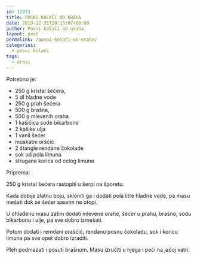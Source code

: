 ```yaml
---
id: 12973
title: POSNI KOLAČI OD ORAHA
date: 2019-12-31T20:15:07+00:00
author: Posni kolači od oraha
layout: post
permalink: /posni-kolači-od-oraha/
categories:
  - posni kolači
tags:  
  - orasi  
---
```

Potrebno je:

* 250 g kristal šećera, 
* 5 dl hladne vode 
* 250 g prah šećera
* 500 g brašna, 
* 500 g mlevenih oraha
* 1 kašičica sode bikarbone
* 2 kašike ulja
* 1 vanil šećer
* muskatni oršćić
* 2 štangle rendane čokolade
* sok od pola limuna
* strugana korica od celog limuna

Priprema: 

250 g kristal šećera rastopiti u šerpi na šporetu. 

Kada dobije zlatnu boju, skloniti ga i dodati pola litre hladne vode, pa masu mešati dok se šećer sasvim ne otopi.

U ohlađenu masu zatim dodati mlevene orahe, šećer u prahu, brašno, sodu bikarbonu i ulje, pa sve dobro izmešati. 

Potom dodati i remdani orašćić, rendanu posnu čokoladu, sok i koricu limuna pa sve opet dobro izraditi.

Pleh podmazati i posuti brašnom. Masu izručiti u njega i peći na jačoj vatri.